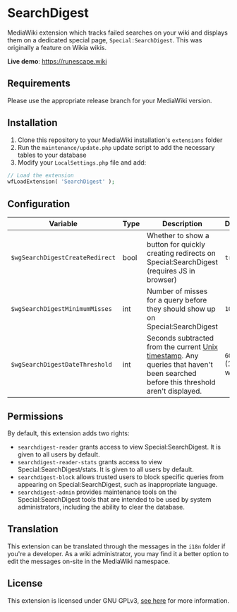 # SearchDigest
MediaWiki extension which tracks failed searches on your wiki and displays them on a dedicated special page, `Special:SearchDigest`. This was originally a feature on Wikia wikis.

**Live demo**: https://runescape.wiki

## Requirements
Please use the appropriate release branch for your MediaWiki version.

## Installation

1. Clone this repository to your MediaWiki installation's `extensions` folder
2. Run the `maintenance/update.php` update script to add the necessary tables to your database
3. Modify your `LocalSettings.php` file and add:

```php
// Load the extension
wfLoadExtension( 'SearchDigest' );
```

## Configuration
| Variable | Type | Description | Default |
| --- | --- | --- | --- |
| `$wgSearchDigestCreateRedirect` | bool | Whether to show a button for quickly creating redirects on Special:SearchDigest (requires JS in browser) | `true`
| `$wgSearchDigestMinimumMisses` | int | Number of misses for a query before they should show up on Special:SearchDigest | `10`
| `$wgSearchDigestDateThreshold` | int | Seconds subtracted from the current [Unix timestamp](https://en.wikipedia.org/wiki/Unix_time). Any queries that haven't been searched before this threshold aren't displayed. | `604800` (1 week)

## Permissions
By default, this extension adds two rights:

* `searchdigest-reader` grants access to view Special:SearchDigest. It is given to all users by default.
* `searchdigest-reader-stats` grants access to view Special:SearchDigest/stats. It is given to all users by default.
* `searchdigest-block` allows trusted users to block specific queries from appearing on Special:SearchDigest, such as inappropriate language.
* `searchdigest-admin` provides maintenance tools on the Special:SearchDigest tools that are intended to be used by system administrators, including the ability to clear the database.

## Translation
This extension can be translated through the messages in the `i18n` folder if you're a developer. As a wiki administrator, you may find it a better option to edit the messages on-site in the MediaWiki namespace.

## License
This extension is licensed under GNU GPLv3, [see here](LICENSE) for more information.

